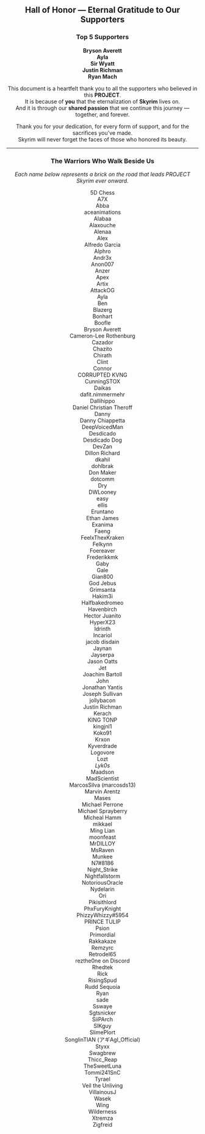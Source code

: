 <div align="center">

## Hall of Honor — Eternal Gratitude to Our Supporters

### Top 5 Supporters

 **Bryson Averett**  
 **Ayla**  
 **Sir Wyatt**  
 **Justin Richman**  
 **Ryan Mach**  

This document is a heartfelt thank you to all the supporters who believed in this **PROJECT**.  
It is because of **you** that the eternalization of **Skyrim** lives on.  
And it is through our **shared passion** that we continue this journey — together, and forever.

Thank you for your dedication, for every form of support, and for the sacrifices you've made.  
Skyrim will never forget the faces of those who honored its beauty.

---

### The Warriors Who Walk Beside Us  
_Each name below represents a brick on the road that leads PROJECT Skyrim ever onward._

5D Chess  
A7X  
Abba  
aceanimations  
Alabaa  
Alaxouche  
Alenaa  
Alex  
Alfredo Garcia  
Alphro  
Andr3x  
Anon007  
Anzer  
Apex  
Artix  
AttackOG  
Ayla  
Ben  
Blazerg  
Bonhart  
Boofle  
Bryson Averett  
Cameron-Lee Rothenburg  
Cazador  
Chazito  
Chirath  
Clint  
Connor  
CORRUPTED KVNG  
CunningSTOX  
Daikas  
dafit.nimmermehr  
Dallihippo  
Daniel Christian Theroff  
Danny  
Danny Chiappetta  
DeepVoicedMan  
Desdicado  
Desdicado Dog  
DevZan  
Dillon Richard  
dkahil  
dohlbrak  
Don Maker  
dotcomm  
Dry  
DWLooney  
easy  
ellis  
Eruntano  
Ethan James  
Exanima  
Faeng  
FeelxThexKraken  
Felkynn  
Foereaver  
Frederikkmk  
Gaby  
Gale  
Gian800  
God Jebus  
Grimsanta  
Hakim3i  
Halfbakedromeo  
Havenbirch  
Hector Juanito  
HyperX23  
Idrinth  
Incariol  
jacob disdain  
Jaynan  
Jayserpa  
Jason Oatts  
Jet  
Joachim Bartoll  
John  
Jonathan Yantis  
Joseph Sullivan  
jollybacon  
Justin Richman  
Kerach  
KING TONP  
kingjnl1  
Koko91  
Krxon  
Kyverdrade  
Logovore  
Lozt  
_Lyk0s_  
Maadson  
MadScientist  
MarcosSilva (marcosds13)  
Marvin Arentz  
Mases  
Michael Perrone  
Michael Sprayberry  
Micheal Hamm  
mikkael  
Ming Lian  
moonfeast  
MrDILLOY  
MsRaven  
Munkee  
N7#8186  
Night_Strike  
Nightfallstorm  
NotoriousOracle  
Nydelarin  
Ori  
Pikisithlord  
PhxFuryKnight  
PhizzyWhizzy#5954  
PRINCE TULIP  
Psion  
Primordial  
Rakkakaze  
Remzyrc  
Retrodel65  
rezthe0ne on Discord  
Rhedtek  
Rick  
RisingSpud  
Rudd Sequoia  
Ryan  
sade  
Sswaye  
Sgtsnicker  
SiiPArch  
SIKguy  
SlimePlort  
SonglinTIAN (アギAgI_Official)  
Styxx  
Swagbrew  
Thicc_Reap  
TheSweetLuna  
Tommi241SnC  
Tyrael  
Veil the Unliving  
VillainousJ  
Wasek  
Wing  
Wilderness  
Xtremza  
Zigfreid  

</div>
